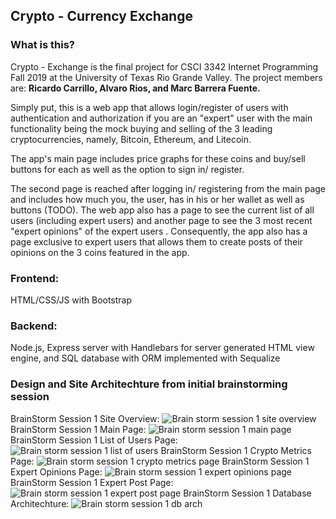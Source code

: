 ## Crypto - Currency Exchange
### What is this?
Crypto - Exchange is the final project for CSCI 3342 Internet Programming Fall 2019 at the University of Texas Rio Grande Valley. The project members are: <B>Ricardo Carrillo, Alvaro Rios, and Marc Barrera Fuente.</B> 

Simply put, this is a web app that allows login/register of users with authentication and authorization if you are an "expert" user with the main functionality being the mock buying and selling of the 3 leading cryptocurrencies, namely, Bitcoin, Ethereum, and Litecoin. 

The app's main page includes price graphs for these coins and buy/sell buttons for each as well as the option to sign in/ register. 

The second page is reached after logging in/ registering from the main page and includes how much you, the user, has in his or her wallet as well as buttons (TODO). The web app also has a page to see the current list of all users (including expert users) and another page to see the 3 most recent "expert opinions" of the expert users . Consequently, the app also has a page exclusive to expert users that allows them to create posts of their opinions on the 3 coins featured in the app. 

### Frontend: 
HTML/CSS/JS with Bootstrap 

### Backend:
Node.js, Express server with Handlebars for server generated HTML view engine, and SQL database with ORM implemented with Sequalize

### Design and Site Architechture from initial brainstorming session
BrainStorm Session 1 Site Overview: ![Brain storm session 1 site overview](Images/BrainStorm1Overview.jpeg)
BrainStorm Session 1 Main Page: ![Brain storm session 1 main page](Images/BrainStorm1MainPage.jpeg)
BrainStorm Session 1 List of Users Page: ![Brain storm session 1 list of users](Images/BrainStorm1ListofUsersPage.jpeg)
BrainStorm Session 1 Crypto Metrics Page: ![Brain storm session 1 crypto metrics page](Images/BrainStorm1CryptoMetricsPage.jpeg)
BrainStorm Session 1 Expert Opinions Page: ![Brain storm session 1 expert opinions page](Images/BrainStorm1ExpertOpinionsPage.jpeg)
BrainStorm Session 1 Expert Post Page: ![Brain storm session 1 expert post page](Images/BrainStorm1ExpertPostPage.jpeg)
BrainStorm Session 1 Database Architechture: ![Brain storm session 1 db arch](Images/BrainStorm1DatabaseArchitechture.jpeg)
